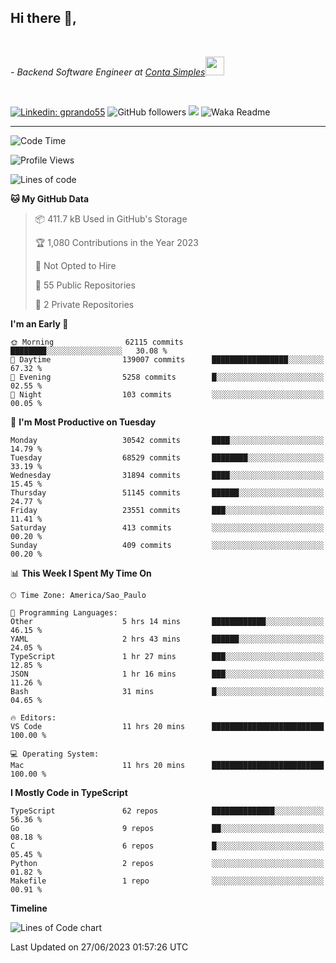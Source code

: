 <h2>Hi there  👋,</h2> </br>

<p><em>- Backend Software Engineer at <a href="https://contasimples.com">Conta Simples</a><img src="https://media.giphy.com/media/WUlplcMpOCEmTGBtBW/giphy.gif" width="30"> 
</em></p></br>


[![Linkedin: gprando55](https://img.shields.io/badge/-gprando55-blue?style=flat-square&logo=Linkedin&logoColor=white&link=https://www.linkedin.com/in/prandogabriel/)](https://www.linkedin.com/in/prandogabriel)
![GitHub followers](https://img.shields.io/github/followers/prandogabriel?label=Follow&style=social)
![](https://visitor-badge.glitch.me/badge?page_id=prandogabriel.prandogabriel)
![Waka Readme](https://github.com/prandogabriel/prandogabriel/workflows/Waka%20Readme/badge.svg)

---
<!--START_SECTION:waka-->
![Code Time](http://img.shields.io/badge/Code%20Time-2%2C460%20hrs%2010%20mins-blue)

![Profile Views](http://img.shields.io/badge/Profile%20Views-0-blue)

![Lines of code](https://img.shields.io/badge/From%20Hello%20World%20I%27ve%20Written-246.9%20million%20lines%20of%20code-blue)

**🐱 My GitHub Data** 

> 📦 411.7 kB Used in GitHub's Storage 
 > 
> 🏆 1,080 Contributions in the Year 2023
 > 
> 🚫 Not Opted to Hire
 > 
> 📜 55 Public Repositories 
 > 
> 🔑 2 Private Repositories 
 > 
**I'm an Early 🐤** 

```text
🌞 Morning                62115 commits       ████████░░░░░░░░░░░░░░░░░   30.08 % 
🌆 Daytime                139007 commits      █████████████████░░░░░░░░   67.32 % 
🌃 Evening                5258 commits        █░░░░░░░░░░░░░░░░░░░░░░░░   02.55 % 
🌙 Night                  103 commits         ░░░░░░░░░░░░░░░░░░░░░░░░░   00.05 % 
```
📅 **I'm Most Productive on Tuesday** 

```text
Monday                   30542 commits       ████░░░░░░░░░░░░░░░░░░░░░   14.79 % 
Tuesday                  68529 commits       ████████░░░░░░░░░░░░░░░░░   33.19 % 
Wednesday                31894 commits       ████░░░░░░░░░░░░░░░░░░░░░   15.45 % 
Thursday                 51145 commits       ██████░░░░░░░░░░░░░░░░░░░   24.77 % 
Friday                   23551 commits       ███░░░░░░░░░░░░░░░░░░░░░░   11.41 % 
Saturday                 413 commits         ░░░░░░░░░░░░░░░░░░░░░░░░░   00.20 % 
Sunday                   409 commits         ░░░░░░░░░░░░░░░░░░░░░░░░░   00.20 % 
```


📊 **This Week I Spent My Time On** 

```text
🕑︎ Time Zone: America/Sao_Paulo

💬 Programming Languages: 
Other                    5 hrs 14 mins       ████████████░░░░░░░░░░░░░   46.15 % 
YAML                     2 hrs 43 mins       ██████░░░░░░░░░░░░░░░░░░░   24.05 % 
TypeScript               1 hr 27 mins        ███░░░░░░░░░░░░░░░░░░░░░░   12.85 % 
JSON                     1 hr 16 mins        ███░░░░░░░░░░░░░░░░░░░░░░   11.26 % 
Bash                     31 mins             █░░░░░░░░░░░░░░░░░░░░░░░░   04.65 % 

🔥 Editors: 
VS Code                  11 hrs 20 mins      █████████████████████████   100.00 % 

💻 Operating System: 
Mac                      11 hrs 20 mins      █████████████████████████   100.00 % 
```

**I Mostly Code in TypeScript** 

```text
TypeScript               62 repos            ██████████████░░░░░░░░░░░   56.36 % 
Go                       9 repos             ██░░░░░░░░░░░░░░░░░░░░░░░   08.18 % 
C                        6 repos             █░░░░░░░░░░░░░░░░░░░░░░░░   05.45 % 
Python                   2 repos             ░░░░░░░░░░░░░░░░░░░░░░░░░   01.82 % 
Makefile                 1 repo              ░░░░░░░░░░░░░░░░░░░░░░░░░   00.91 % 
```



**Timeline**

![Lines of Code chart](https://raw.githubusercontent.com/prandogabriel/prandogabriel/master/assets/bar_graph.png)


 Last Updated on 27/06/2023 01:57:26 UTC
<!--END_SECTION:waka-->
